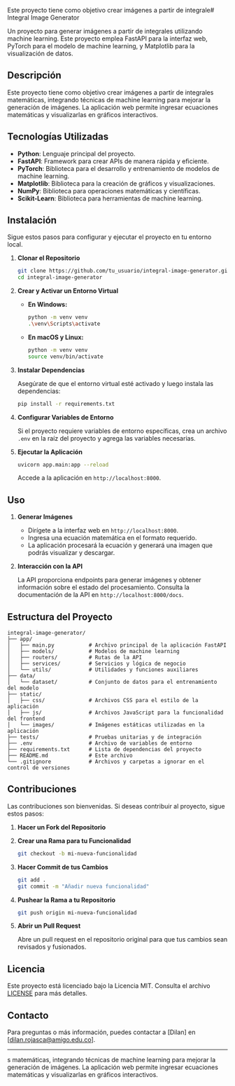 Este proyecto tiene como objetivo crear imágenes a partir de integrale# Integral Image Generator

Un proyecto para generar imágenes a partir de integrales utilizando machine learning. Este proyecto emplea FastAPI para la interfaz web, PyTorch para el modelo de machine learning, y Matplotlib para la visualización de datos.

## Descripción

Este proyecto tiene como objetivo crear imágenes a partir de integrales matemáticas, integrando técnicas de machine learning para mejorar la generación de imágenes. La aplicación web permite ingresar ecuaciones matemáticas y visualizarlas en gráficos interactivos.

## Tecnologías Utilizadas

- **Python**: Lenguaje principal del proyecto.
- **FastAPI**: Framework para crear APIs de manera rápida y eficiente.
- **PyTorch**: Biblioteca para el desarrollo y entrenamiento de modelos de machine learning.
- **Matplotlib**: Biblioteca para la creación de gráficos y visualizaciones.
- **NumPy**: Biblioteca para operaciones matemáticas y científicas.
- **Scikit-Learn**: Biblioteca para herramientas de machine learning.

## Instalación

Sigue estos pasos para configurar y ejecutar el proyecto en tu entorno local.

1. **Clonar el Repositorio**

   ```bash
   git clone https://github.com/tu_usuario/integral-image-generator.git
   cd integral-image-generator
   ```

2. **Crear y Activar un Entorno Virtual**

   - **En Windows:**

     ```bash
     python -m venv venv
     .\venv\Scripts\activate
     ```

   - **En macOS y Linux:**

     ```bash
     python -m venv venv
     source venv/bin/activate
     ```

3. **Instalar Dependencias**

   Asegúrate de que el entorno virtual esté activado y luego instala las dependencias:

   ```bash
   pip install -r requirements.txt
   ```

4. **Configurar Variables de Entorno**

   Si el proyecto requiere variables de entorno específicas, crea un archivo `.env` en la raíz del proyecto y agrega las variables necesarias.

5. **Ejecutar la Aplicación**

   ```bash
   uvicorn app.main:app --reload
   ```

   Accede a la aplicación en `http://localhost:8000`.

## Uso

1. **Generar Imágenes**

   - Dirígete a la interfaz web en `http://localhost:8000`.
   - Ingresa una ecuación matemática en el formato requerido.
   - La aplicación procesará la ecuación y generará una imagen que podrás visualizar y descargar.

2. **Interacción con la API**

   La API proporciona endpoints para generar imágenes y obtener información sobre el estado del procesamiento. Consulta la documentación de la API en `http://localhost:8000/docs`.

## Estructura del Proyecto

```plaintext
integral-image-generator/
├── app/
│   ├── main.py           # Archivo principal de la aplicación FastAPI
│   ├── models/           # Modelos de machine learning
│   ├── routers/          # Rutas de la API
│   ├── services/         # Servicios y lógica de negocio
│   └── utils/            # Utilidades y funciones auxiliares
├── data/
│   └── dataset/          # Conjunto de datos para el entrenamiento del modelo
├── static/
│   ├── css/              # Archivos CSS para el estilo de la aplicación
│   ├── js/               # Archivos JavaScript para la funcionalidad del frontend
│   └── images/           # Imágenes estáticas utilizadas en la aplicación
├── tests/                # Pruebas unitarias y de integración
├── .env                  # Archivo de variables de entorno
├── requirements.txt      # Lista de dependencias del proyecto
├── README.md             # Este archivo
└── .gitignore            # Archivos y carpetas a ignorar en el control de versiones
```

## Contribuciones

Las contribuciones son bienvenidas. Si deseas contribuir al proyecto, sigue estos pasos:

1. **Hacer un Fork del Repositorio**

2. **Crear una Rama para tu Funcionalidad**

   ```bash
   git checkout -b mi-nueva-funcionalidad
   ```

3. **Hacer Commit de tus Cambios**

   ```bash
   git add .
   git commit -m "Añadir nueva funcionalidad"
   ```

4. **Pushear la Rama a tu Repositorio**

   ```bash
   git push origin mi-nueva-funcionalidad
   ```

5. **Abrir un Pull Request**

   Abre un pull request en el repositorio original para que tus cambios sean revisados y fusionados.

## Licencia

Este proyecto está licenciado bajo la Licencia MIT. Consulta el archivo [LICENSE](LICENSE) para más detalles.

## Contacto

Para preguntas o más información, puedes contactar a [Dilan] en              [dilan.rojasca@amigo.edu.co].

---
s matemáticas, integrando técnicas de machine learning para mejorar la generación de imágenes. La aplicación web permite ingresar ecuaciones matemáticas y visualizarlas en gráficos interactivos.
